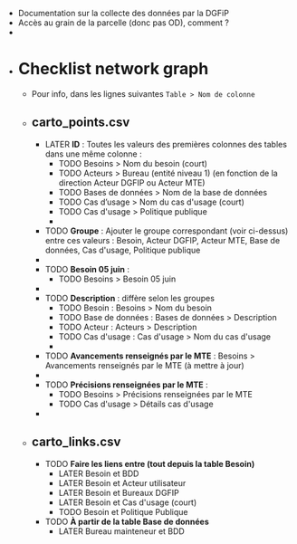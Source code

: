 - Documentation sur la collecte des données par la DGFiP
- Accès au grain de la parcelle (donc pas OD), comment ?
-
- # Checklist network graph
	- Pour info, dans les lignes suivantes `Table > Nom de colonne`
	- ## carto_points.csv
		- LATER **ID** : Toutes les valeurs des premières colonnes des tables dans une même colonne :
			- TODO Besoins > Nom du besoin (court)
			- TODO Acteurs > Bureau (entité niveau 1) (en fonction de la direction Acteur DGFIP ou Acteur MTE)
			- TODO Bases de données > Nom de la base de données
			- TODO Cas d’usage > Nom du cas d'usage (court)
			- TODO Cas d'usage > Politique publique
			-
		- TODO **Groupe** : Ajouter le groupe correspondant (voir ci-dessus) entre ces valeurs : Besoin, Acteur DGFIP, Acteur MTE, Base de données, Cas d'usage, Politique publique
		-
		- TODO **Besoin 05 juin** :
			- TODO Besoins > Besoin 05 juin
		-
		- TODO **Description** : diffère selon les groupes
			- TODO Besoin : Besoins > Nom du besoin
			- TODO Base de données : Bases de données > Description
			- TODO Acteur : Acteurs > Description
			- TODO Cas d'usage : Cas d'usage > Nom du cas d'usage
			-
		- TODO **Avancements renseignés par le MTE** : Besoins > Avancements renseignés par le MTE (à mettre à jour)
		-
		- TODO **Précisions renseignées par le MTE** :
			- TODO Besoins > Précisions renseignées par le MTE
			- TODO Cas d'usage > Détails cas d'usage
		-
	- ## carto_links.csv
		- TODO **Faire les liens entre (tout depuis la table Besoin)**
			- LATER Besoin et BDD
			- LATER Besoin et Acteur utilisateur
			- LATER Besoin et Bureaux DGFIP
			- LATER Besoin et Cas d'usage (court)
			- TODO Besoin et Politique Publique
		- TODO **À partir de la table Base de données**
			- LATER Bureau mainteneur et BDD
